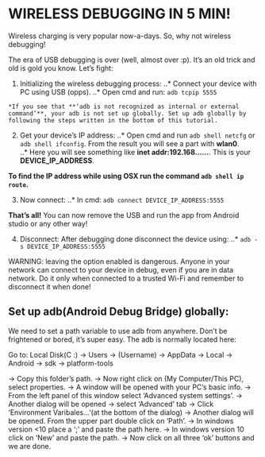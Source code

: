 WIRELESS DEBUGGING IN 5 MIN!
===============================

Wireless charging is very popular now-a-days. So, why not wireless debugging! 

The era of USB debugging is over (well, almost over :p). It’s an old trick and old is gold you know.
Let’s fight:

1. Initializing the wireless debugging process:
..* Connect your device with PC using USB (opps).
..* Open cmd and run: `adb tcpip 5555`

`*If you see that **‘adb is not recognized as internal or external command’**, your adb is not set up globally. Set up adb globally by following the steps written in the bottom of this tutorial.`

2.  Get your device’s IP address:
..* Open cmd and run `adb shell netcfg` or `adb shell ifconfig`. From the result you will see a part with **wlan0**.  
..* Here you will see something like **inet addr:192.168……**. This is your **DEVICE_IP_ADDRESS**.

**To find the IP address while using OSX run the command `adb shell ip route`.**

3. Now connect: 
..* In cmd: `adb connect DEVICE_IP_ADDRESS:5555`

**That’s all!** You can now remove the USB and run the app from Android studio or any other way!

4. Disconnect:
After debugging done disconnect the device using: 
..* `adb -s DEVICE_IP_ADDRESS:5555`

WARNING: leaving the option enabled is dangerous. Anyone in your network can connect to your device in debug, even if you are in data network. Do it only when connected to a trusted Wi-Fi and remember to disconnect it when done!



Set up adb(Android Debug Bridge) globally:
------------------------------------------
We need to set a path variable to use adb from anywhere.  Don’t be frightened or bored, it’s super easy. The adb is normally located here: 

Go to: Local Disk(C :) -> Users -> (Username) ->  AppData -> Local -> Android -> sdk -> platform-tools

-> Copy this folder’s path.
-> Now right click on (My Computer/This PC), select properties. 
-> A window will be opened with your PC’s basic info. 
-> From the left panel of this window select ‘Advanced system settings’.
-> Another dialog will be opened -> select ‘Advanced’ tab -> Click ‘Environment Varibales…’(at the bottom of the dialog)
-> Another dialog will be opened. From the upper part double click on ‘Path’.
-> In windows version <10 place a ‘;’ and paste the path here.
-> In windows version 10 click on ‘New’ and paste the path.
-> Now click on all three ‘ok’ buttons and we are done.
